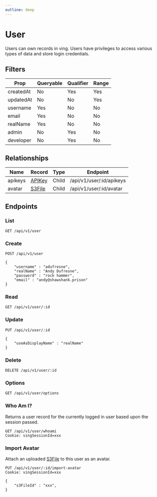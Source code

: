 ```yaml
---
outline: deep
---
```

# User
Users can own records in ving. Users have privileges to access various types of data and store login credentials.

## Filters

| Prop      | Queryable | Qualifier | Range |
| ---       | ---       | ---       | ---   |
| createdAt | No        | Yes       | Yes   |
| updatedAt | No        | No        | Yes   |
| username  | Yes       | No        | No    |
| email     | Yes       | No        | No    |
| realName  | Yes       | No        | No    |
| admin     | No        | Yes       | No    |
| developer | No        | Yes       | No    |

## Relationships

| Name      | Record                        | Type      | Endpoint              |
| ---       | ---                           | ---       | ---                   |
| apikeys   | [APIKey](APIKey)   | Child     | /api/v1/user/:id/apikeys |
| avatar   | [S3File](S3File)   | Child     | /api/v1/user/:id/avatar |

## Endpoints

### List

```
GET /api/v1/user
```

### Create
```
POST /api/v1/user

{
    "username" : "adufresne",
    "realName" : "Andy Dufresne",
    "password" : "rock hammer",
    "email" : "andy@shawshank.prison"
}
```

### Read
```
GET /api/v1/user/:id
```

### Update
```
PUT /api/v1/user/:id

{
    "useAsDisplayName" : "realName"
}
```

### Delete
```
DELETE /api/v1/user/:id
```

### Options
```
GET /api/v1/user/options
```

### Who Am I?
Returns a user record for the currently logged in user based upon the session passed.
```
GET /api/v1/user/whoami
Cookie: vingSessionId=xxx
```

### Import Avatar
Attach an uploaded [S3File](S3File) to this user as an avatar.

```
PUT /api/v1/user/:id/import-avatar
Cookie: vingSessionId=xxx

{
    "s3FileId" : "xxx",
}
```